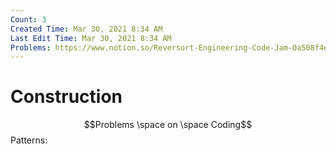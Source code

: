 ```yaml
---
Count: 3
Created Time: Mar 30, 2021 8:34 AM
Last Edit Time: Mar 30, 2021 8:34 AM
Problems: https://www.notion.so/Reversort-Engineering-Code-Jam-0a508f4eafd74c0d95e535ed829eb1e6, https://www.notion.so/C2-k-LCM-hard-version-5000c3ff45964efaaf2feaa82990d6e4, https://www.notion.so/Minimum-Number-of-Swaps-to-Make-the-Binary-String-Alternating-LeetCode-369ecf8aa25a48ceace4f9b57e8b3766
---
```


# Construction

$$Problems \space on \space Coding$$
Patterns: 